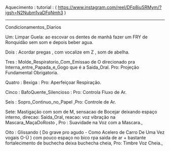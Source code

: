 Aquecimento : 
tutorial : ( https://www.instagram.com/reel/DFp8iuSRMym/?igsh=N2Nubm1vaDFqNmh3 )

---

Condicionamentos_Diarios

Um: Limpar Guela: ao escovar os dentes de manhã fazer um FRY de Ronquidão sem som  e depois beber agua.

Dois : Acordar pregas , com vocalize em Z , som de abelha.

Tres : Molde_Respiratorio_Com_Emissao de O direcionado pra Interna_entre_Papada_e_Gogo que é a Saida_Oral. Pro: Projeção Fundamental Obrigatoria.

Quatro : Bexiga : Pro: Aperfeiçoar Respiração.

Cinco : BafoQuente_Silencioso : Pro: Controla Fluxo de Ar.

Seis : Sopro_Continuo_no_Papel ,Pro: Controle de Ar.

Sete: Mastigação com som de M, sensacao de Bocejar deixando espaço interno, direcao: Saida_Oral, reacao: voz vibração na Mascara_MaçaDoRosto , Pro : Suavidade na Voz com a Mascara.,

Oito : Glissando ( Do grave pro agudo - Como Acelero de Carro De Uma Vez vogais O-Ú ) com pouco espaço no bico rpa saida de ar + bastante fortalecimento de buchecha deixa buchecha cheia, Pro: Timbre Voz Cheia.,

